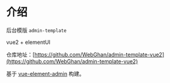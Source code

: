# 介绍

后台模版 `admin-template` 

vue2 + elementUI

仓库地址：[https://github.com/WebGhan/admin-template-vue2](https://github.com/WebGhan/admin-template-vue2)

基于 [vue-element-admin](https://panjiachen.github.io/vue-element-admin-site/zh/) 构建。
